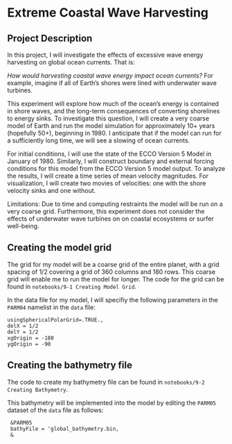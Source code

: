 # Extreme Coastal Wave Harvesting

## Project Description
In this project, I will investigate the effects of excessive wave energy harvesting on global ocean currents. That is:
 
_How would harvesting coastal wave energy impact ocean currents?_
For example, imagine if all of Earth’s shores were lined with underwater wave turbines. 

This experiment will explore how much of the ocean’s energy is contained in shore waves, and the long-term consequences of converting shorelines to energy sinks. 
To investigate this question, I will create a very coarse model of Earth and run the model simulation for approximately 10+ years (hopefully 50+), beginning in 1980. I anticipate that if the model can run for a sufficiently long time, we will see a slowing of ocean currents. 

For initial conditions, I will use the state of the ECCO Version 5 Model in January of 1980. Similarly, I will construct boundary and external forcing conditions for this model from the ECCO Version 5 model output. To analyze the results, I will create a time series of mean velocity magnitudes. For visualization, I will create two movies of velocities: one with the shore velocity sinks and one without. 

Limitations: Due to time and computing restraints the model will be run on a very coarse grid. Furthermore, this experiment does not consider the effects of underwater wave turbines on on coastal ecosystems or surfer well-being. 


## Creating the model grid
The grid for my model will be a coarse grid of the entire planet, with a grid spacing of 1/2 covering a grid of 360 columns and 180 rows. This coarse grid will enable me to run the model for longer. The code for the grid can be found in `notebooks/9-1 Creating Model Grid`.

In the data file for my model, I will specifiy the following parameters in the `PARM04` namelist in the `data` file:

```
usingSphericalPolarGrid=.TRUE., 
delX = 1/2  
delY = 1/2  
xgOrigin = -180  
ygOrigin = -90   
```

## Creating the bathymetry file
The code to create my bathymetry file can be found in `notebooks/9-2 Creating Bathymetry`. 

This bathymetry will be implemented into the model by editing the `PARM05` dataset of the `data` file as follows:
```
 &PARM05
 bathyFile = 'global_bathymetry.bin,
 &
```


